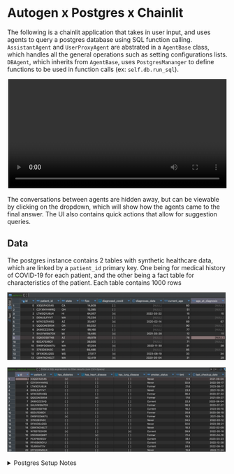 
# Autogen x Postgres x Chainlit

The following is a chainlit application that takes in user input, and uses agents to query a postgres database using SQL function calling. 
`AssistantAgent` and `UserProxyAgent` are abstrated in a `AgentBase` class, which handles all the general operations such as setting configurations lists. `DBAgent`, which inherits from `AgentBase`, uses `PostgresMananger` to define functions to be used in function calls (ex: `self.db.run_sql`).

<center>

<video src='https://user-images.githubusercontent.com/22074246/282296147-7ab64970-0941-4640-a7e7-5ddf5d27f9af.mp4' width=500/></video>

</center>

The conversations between agents are hidden away, but can be viewable by clicking on the dropdown, which will show how the agents came to the final answer. The UI also contains quick actions that allow for suggestion queries. 

## Data
The postgres instance contains 2 tables with synthetic healthcare data, which are linked by a `patient_id` primary key. One being for medical history of COVID-19 for each patient, and the other being a fact table for characteristics of the patient. Each table contains 1000 rows

<img src='./public/img/data0.png' width=500/></img>

<img src='./public/img/data1.png' width=500/></img>

<details>

<summary>Postgres Setup Notes</summary>

#### Instantiate a database:
You can copy your own csv data into the db.

```sql
> HOMEBREW_NO_AUTO_UPDATE=1 brew install postgresql 
> brew services start postgresql
> psql -U postgres
> CREATE DATABASE testdb;
> GRANT ALL PRIVILEGES ON DATABASE testdb TO postgres;
> CREATE TABLE patients (                                                        
		    id SERIAL PRIMARY KEY,                                                                 
		    PATIENT_ID VARCHAR(255),
		    STATE VARCHAR(2),
		    FIPS INT,
		    DIAGNOSED_COVID BOOLEAN,
		    DIAGNOSES_DATE DATE,
		    CURRENT_AGE INT,
		    AGE_AT_DIAGNOSIS FLOAT
);	
> \COPY patients FROM 'path/file.csv' DELIMITER ',' CSV HEADER;

```

Put this in your `.env` file: 

```
POSTGRES_CONNECTION_URL=postgresql://<user>:<password>@localhost:5432/<db_name>
```


#### How restart postgres:
```bash
brew services restart postgresql@16
psql -U postgres -d testdb -h localhost -p 5432
/opt/homebrew/opt/postgresql@16/bin/psql -U postgres -d testdb -h localhost -p 5432
/opt/homebrew/opt/postgresql@16/bin/pg_ctl -D /opt/homebrew/var/postgresql@16 start
```

**Fix double instance issue**:
```bash
brew services stop postgresql@15 # stop service
brew services stop postgresql@16
postgres --version

brew tap petere/postgresql
brew install petere/postgresql/postgresql@16

echo 'export PATH="/opt/homebrew/opt/postgresql@16/bin:$PATH"' >> ~/.bash_profile
source ~/.bash_profile

lsof -i :5432 # check instances on this port
pg_ctl -D /opt/homebrew/var/postgres16 start # start server
```


</details>
